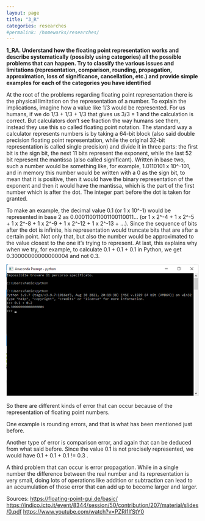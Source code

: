 ```yaml
---
layout: page
title: "3_R"
categories: researches
#permalink: /homeworks/researches/
---
```

<b>1_RA. Understand how the floating point representation works and describe systematically (possibly using categories) all the possible problems that can happen. Try to classify the various issues and limitations (representation, comparison, rounding, propagation, approximation, loss of significance, cancellation, etc.) and provide simple examples for each of the categories you have identified</b>

At the root of the problems regarding floating point representation there is the physical limitation on the representation of a number. To explain the implications, imagine how a value like 1/3 would be represented. For us humans, if we do 1/3 + 1/3 + 1/3 that gives us 3/3 = 1 and the calculation is correct. But calculators don’t see fraction the way humans see them, instead they use this so called floating point notation. The standard way a calculator represents numbers is by taking a 64-bit block (also said double precision floating point representation, while the original 32-bit representation is called single precision) and divide it in three parts: the first bit is the sign bit, the next 11 bits represent the exponent, while the last 52 bit represent the mantissa (also called significant). Written in base two, such a number would be something like, for example, 1.0110101 x 10^-101, and in memory this number would be written with a 0 as the sign bit, to mean that it is positive, then it would have the binary representation of the exponent and then it would have the mantissa, which is the part of the first number which is after the dot. The integer part before the dot is taken for granted.

To make an example, the decimal value 0.1 (or 1 x 10^-1) would be represented in base 2 as 0.000110011001100110011… (or 1 x 2^-4 + 1 x 2^-5 + 1 x 2^-8 + 1 x 2^-9 + 1 x 2^-12 + 1 x 2^-13 + …). Since the sequence of bits after the dot is infinite, his representation would truncate bits that are after a certain point. Not only that, but also the number would be approximated to the value closest to the one it’s trying to represent. At last, this explains why when we try, for example, to calculate 0.1 + 0.1 + 0.1 in Python, we get 0.30000000000000004 and not 0.3.

![python-floating-point](/images/1_RA-python-floating-point.png)

So there are different kinds of error that can occur because of the representation of floating point numbers. 

One example is rounding errors, and that is what has been mentioned just before.

Another type of error is comparison error, and again that can be deduced from what said before. Since the value 0.1 is not precisely represented, we would have 0.1 + 0.1 + 0.1 != 0.3 .

A third problem that can occur is error propagation. While in a single number the difference between the real number and its representation is very small, doing lots of operations like addition or subtraction can lead to an accumulation of those error that can add up to become larger and larger.



Sources:
https://floating-point-gui.de/basic/
https://indico.ictp.it/event/8344/session/50/contribution/207/material/slides/0.pdf
https://www.youtube.com/watch?v=PZRI1IfStY0

